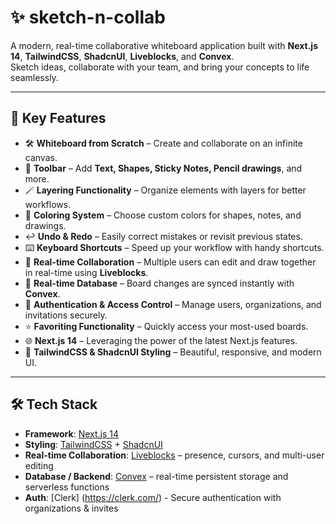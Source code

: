 # ✨ sketch-n-collab

A modern, real-time collaborative whiteboard application built with **Next.js 14**, **TailwindCSS**, **ShadcnUI**, **Liveblocks**, and **Convex**.  
Sketch ideas, collaborate with your team, and bring your concepts to life seamlessly.

---

## 🚀 Key Features

- 🛠️ **Whiteboard from Scratch** – Create and collaborate on an infinite canvas.
- 🧰 **Toolbar** – Add **Text, Shapes, Sticky Notes, Pencil drawings**, and more.
- 🪄 **Layering Functionality** – Organize elements with layers for better workflows.
- 🎨 **Coloring System** – Choose custom colors for shapes, notes, and drawings.
- ↩️ **Undo & Redo** – Easily correct mistakes or revisit previous states.
- ⌨️ **Keyboard Shortcuts** – Speed up your workflow with handy shortcuts.
- 🤝 **Real-time Collaboration** – Multiple users can edit and draw together in real-time using **Liveblocks**.
- 💾 **Real-time Database** – Board changes are synced instantly with **Convex**.
- 🔐 **Authentication & Access Control** – Manage users, organizations, and invitations securely.
- ⭐ **Favoriting Functionality** – Quickly access your most-used boards.
- 🌐 **Next.js 14** – Leveraging the power of the latest Next.js features.
- 💅 **TailwindCSS & ShadcnUI Styling** – Beautiful, responsive, and modern UI.

---

## 🛠️ Tech Stack

- **Framework**: [Next.js 14](https://nextjs.org/)
- **Styling**: [TailwindCSS](https://tailwindcss.com/) + [ShadcnUI](https://ui.shadcn.com/)
- **Real-time Collaboration**: [Liveblocks](https://liveblocks.io/) – presence, cursors, and multi-user editing
- **Database / Backend**: [Convex](https://convex.dev/) – real-time persistent storage and serverless functions
- **Auth**: [Clerk] (https://clerk.com/) - Secure authentication with organizations & invites

